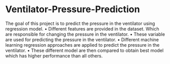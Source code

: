 # Ventilator-Pressure-Prediction

The goal of this project is to predict the pressure in the ventilator
using regression model.
• Different features are provided in the dataset. Which are
responsible for changing the pressure in the ventilator.
• These variable are used for predicting the pressure in the
ventilator.
• Different machine learning regression approaches are applied to
predict the pressure in the ventilator.
• These different model are then compared to obtain best model
which has higher performance than all others.
